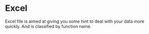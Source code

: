 # Excel
Excel file is aimed at giving you some hint to deal with your data more quickly.
And is classified by function name.
